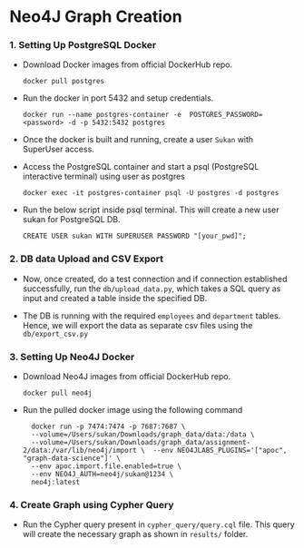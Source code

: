 
# Neo4J Graph Creation

### 1. Setting Up PostgreSQL Docker

*  Download Docker images from official DockerHub repo.

       docker pull postgres

* Run the docker in port 5432 and setup credentials.

      docker run --name postgres-container -e  POSTGRES_PASSWORD=<password> -d -p 5432:5432 postgres

* Once the docker is built and running, create a user `Sukan` with SuperUser access. 

* Access the PostgreSQL container and start a psql (PostgreSQL interactive terminal) using user as postgres

      docker exec -it postgres-container psql -U postgres -d postgres

* Run the below script inside psql terminal. This will create a new user sukan for PostgreSQL DB.

      CREATE USER sukan WITH SUPERUSER PASSWORD "[your_pwd]";



### 2. DB data Upload and CSV Export

* Now, once created, do a test connection and if connection established successfully, run the `db/upload_data.py`, which takes a SQL query as input and created a table inside the specified DB.

* The DB is running with the required `employees` and `department` tables. Hence, we will export the data as separate csv files using the `db/export_csv.py`


### 3. Setting Up Neo4J Docker

* Download Neo4J images from official DockerHub repo.
             
      docker pull neo4j


* Run the pulled docker image using the following command

          
        docker run -p 7474:7474 -p 7687:7687 \ 
        --volume=/Users/sukan/Downloads/graph_data/data:/data \  
        --volume=/Users/sukan/Downloads/graph_data/assignment-2/data:/var/lib/neo4j/import \  --env NEO4JLABS_PLUGINS='["apoc", "graph-data-science"]' \  
        --env apoc.import.file.enabled=true \
        --env NEO4J_AUTH=neo4j/sukan@1234 \ 
        neo4j:latest


### 4. Create Graph using Cypher Query

* Run the Cypher query present in `cypher_query/query.cql` file. This query will create the necessary graph as shown in `results/` folder.

